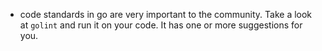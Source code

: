 - code standards in go are very important to the community. Take a look at `golint` and run it on your code. 
It has one or more suggestions for you.